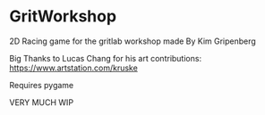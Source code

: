 # GritWorkshop

2D Racing game for the gritlab workshop made By Kim Gripenberg

Big Thanks to Lucas Chang for his art contributions: 
https://www.artstation.com/kruske

Requires pygame

VERY MUCH WIP


